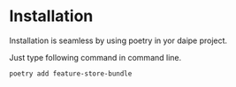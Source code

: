 # Installation

Installation is seamless by using poetry in yor daipe project.

Just type following command in command line.

```bash
poetry add feature-store-bundle
```
